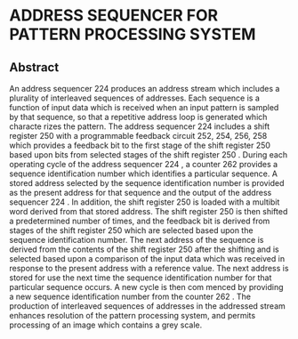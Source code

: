 # ADDRESS SEQUENCER FOR PATTERN PROCESSING SYSTEM

## Abstract
An address sequencer 224 produces an address stream which includes a plurality of interleaved sequences of addresses. Each sequence is a function of input data which is received when an input pattern is sampled by that sequence, so that a repetitive address loop is generated which characte rizes the pattern. The address sequencer 224 includes a shift register 250 with a programmable feedback circuit 252, 254, 256, 258 which provides a feedback bit to the first stage of the shift register 250 based upon bits from selected stages of the shift register 250 . During each operating cycle of the address sequencer 224 , a counter 262 provides a sequence identification number which identifies a particular sequence. A stored address selected by the sequence identification number is provided as the present address for that sequence and the output of the address sequencer 224 . In addition, the shift register 250 is loaded with a multibit word derived from that stored address. The shift register 250 is then shifted a predetermined number of times, and the feedback bit is derived from stages of the shift register 250 which are selected based upon the sequence identification number. The next address of the sequence is derived from the contents of the shift register 250 after the shifting and is selected based upon a comparison of the input data which was received in response to the present address with a reference value. The next address is stored for use the next time the sequence identification number for that particular sequence occurs. A new cycle is then com menced by providing a new sequence identification number from the counter 262 . The production of interleaved sequences of addresses in the addressed stream enhances resolution of the pattern processing system, and permits processing of an image which contains a grey scale.